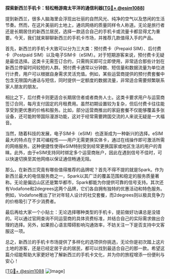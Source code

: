 **探索新西兰手机卡：轻松畅游南太平洋的通信利器[[TG💪+ @esim1088](https://t.me/s/esim1088)]**

提到新西兰，很多人脑海里会浮现出壮丽的自然风光、纯净的空气以及悠闲的生活节奏。然而，在这片美丽的土地上，通讯网络的质量同样令人称道。无论是旅行者还是长期居住的新西兰居民，选择一款适合自己的手机卡或流量卡都显得尤为重要。今天，我们就来聊聊新西兰的手机卡市场，并推荐几款值得入手的产品。

首先，新西兰的手机卡大致可以分为三大类：预付费卡（Prepaid SIM）、后付费卡（Postpaid SIM）以及电子SIM卡（eSIM）。对于短期游客来说，预付费卡无疑是最佳选择。这类卡无需签订合约，只需购买即可立即使用，非常适合那些计划在新西兰停留时间较短的人群。预付费卡通常以分钟数、短信量和数据流量为单位进行计费，用户可以根据自身需求灵活充值。例如，某些运营商提供的预付费套餐中包含无限国内通话与短信，同时提供一定额度的数据流量，非常适合需要频繁联系家人朋友的朋友。

相比之下，后付费卡则更适合长期居住者或者商务人士。这类卡要求用户与运营商签订合同，每月支付固定的月租费用。虽然初期设置较为复杂，但后付费卡往往能享受到更优惠的价格和服务。比如，部分运营商推出的家庭套餐不仅能够覆盖多张设备，还可能附带国际漫游功能，这对于经常需要跨国交流的人来说无疑是一大福音。

当然，随着科技的发展，电子SIM卡（eSIM）也逐渐成为一种新兴的选择。eSIM最大的特点在于其可编程性——用户无需更换实体卡，通过在线操作即可激活所需的网络服务。这种便捷性使得eSIM特别受到经常更换国家或地区生活的用户的青睐。此外，由于eSIM支持同时绑定多个运营商账户，因此在遇到信号不佳时，可以快速切换至其他网络以保证通信畅通无阻。

那么，在新西兰究竟有哪些值得推荐的品牌呢？首先不得不提的就是Spark。作为新西兰最大的电信服务商之一，Spark以其广泛的覆盖范围和稳定的服务质量著称。无论是偏远山区还是繁华都市，Spark都能为你提供可靠的信号支持。其次还有Vodafone和2degrees这两个品牌，它们各自拥有独特的优惠活动和特色服务。例如，Vodafone推出了针对年轻人设计的社交套餐，而2degrees则以极具竞争力的价格吸引了不少消费者。

最后再给大家一个小贴士：无论选择哪种类型的手机卡，提前做好功课总是没错的。可以通过官网查询不同运营商的具体资费标准，并结合自己的实际需求做出合理的选择。另外，如果担心语言障碍影响沟通效率，不妨关注一下是否支持中文客服这一项。

总之，新西兰的手机卡市场提供了多样化的选项供你挑选，无论你是初次踏上这片土地的游客，还是已经定居于此的居民，都可以找到最适合自己的那一款。希望这篇介绍能帮助大家更好地了解新西兰的手机卡文化，并为你的旅程增添一份便利与安心！

[[TG💪+ @esim1088](https://t.me/s/esim1088) ![Image](https://i.postimg.cc/4NQfJmqS/Snipaste-2025-05-13-00-14-12.png)]